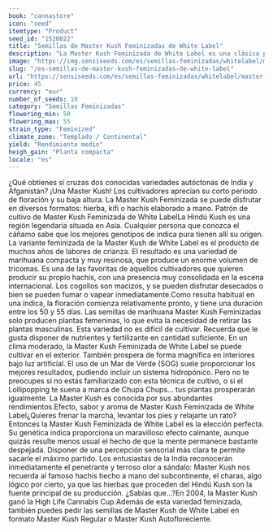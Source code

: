 ```yaml
---
book: "cannastore"
icon: "seed"
itemtype: "Product"
seed_id: "1520022"
title: "Semillas de Master Kush Feminizadas de White Label"
description: "La Master Kush Feminizada de White Label es una clásica planta de hachís indica del Hindú Kush. Sus abundantes tricomas centellean como diamantes."
image: "https://img.sensiseeds.com/es/semillas-feminizadas/whitelabel/master-kush-image.png"
slug: "/es-semillas-de-master-kush-feminizadas-de-white-label"
url: "https://sensiseeds.com/es/semillas-feminizadas/whitelabel/master-kush?a_aid=cannastore"
price: 45
currency: "eur"
number_of_seeds: 10
category: "Semillas Feminizadas"
flowering_min: 50
flowering_max: 55
strain_type: "Feminized"
climate_zone: "Templado / Continental"
yield: "Rendimiento medio"
heigh_gain: "Planta compacta"
locale: "es"
---
```

¿Qué obtienes si cruzas dos conocidas variedades autóctonas de India y Afganistán? ¡Una Master Kush! Los cultivadores aprecian su corto periodo de floración y su baja altura. La Master Kush Feminizada se puede disfrutar en diversos formatos: hierba, kifi o hachís elaborado a mano. Patrón de cultivo de Master Kush Feminizada de White LabelLa Hindú Kush es una región legendaria situada en Asia. Cualquier persona que conozca el cáñamo sabe que los mejores genotipos de indica pura tienen allí su origen. La variante feminizada de la Master Kush de White Label es el producto de muchos años de labores de crianza. El resultado es una variedad de marihuana compacta y muy resinosa, que produce un enorme volumen de tricomas. Es una de las favoritas de aquellos cultivadores que quieren producir su propio hachís, con una presencia muy consolidada en la escena internacional. Los cogollos son macizos, y se pueden disfrutar desecados o bien se pueden fumar o vapear inmediatamente.Como resulta habitual en una indica, la floración comienza relativamente pronto, y tiene una duración entre los 50 y 55 días. Las semillas de marihuana Master Kush Feminizadas solo producen plantas femeninas, lo que evita la necesidad de retirar las plantas masculinas. Esta variedad no es difícil de cultivar. Recuerda que le gusta disponer de nutrientes y fertilizante en cantidad suficiente. En un clima moderado, la Master Kush Feminizada de White Label se puede cultivar en el exterior. También prospera de forma magnífica en interiores bajo luz artificial. El uso de un Mar de Verde (SOG) suele proporcionar los mejores resultados, pudiendo incluir un sistema hidropónico. Pero no te preocupes si no estás familiarizado con esta técnica de cultivo, o si el Lollipopping te suena a marca de Chupa Chups… tus plantas prosperarán igualmente. La Master Kush es conocida por sus abundantes rendimientos.Efecto, sabor y aroma de Master Kush Feminizada de White Label¿Quieres frenar la marcha, levantar los pies y relajarte un rato? Entonces la Master Kush Feminizada de White Label es la elección perfecta. Su genética indica proporciona un maravilloso efecto calmante, aunque quizás resulte menos usual el hecho de que la mente permanece bastante despejada. Disponer de una percepción sensorial más clara te permite sacarle el máximo partido. Los entusiastas de la India reconocerán inmediatamente el penetrante y terroso olor a sándalo: Master Kush nos recuerda al famoso hachís hecho a mano del subcontinente, el charas, algo lógico por cierto, ya que las hierbas que proceden del Hindú Kush son la fuente principal de su producción. ¿Sabías que…?En 2004, la Master Kush ganó la High Life Cannabis Cup.Además de esta variedad feminizada, también puedes pedir las semillas de Master Kush de White Label en formato Master Kush Regular o Master Kush Autofloreciente.
